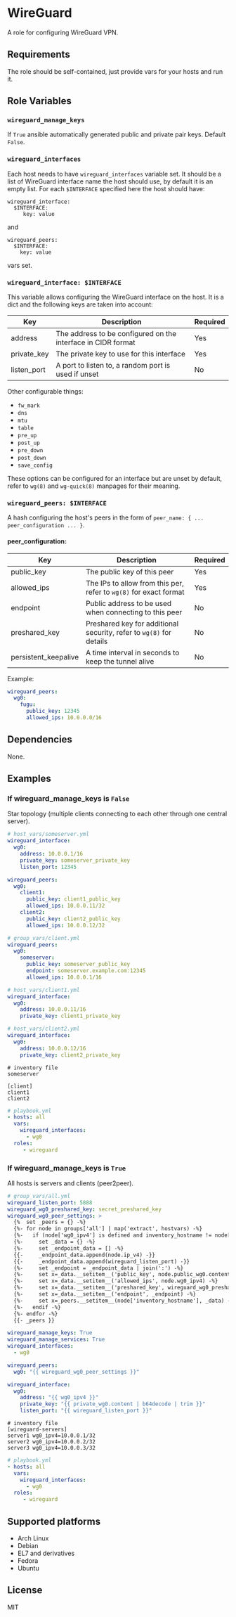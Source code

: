 WireGuard
=========

A role for configuring WireGuard VPN.

Requirements
------------

The role should be self-contained, just provide vars for your hosts and run it.

Role Variables
--------------

### `wireguard_manage_keys`

If `True` ansible automatically generated public and private pair keys. Default `False`.

### `wireguard_interfaces`

Each host needs to have `wireguard_interfaces` variable set. It should be a list of WireGuard interface name the host should use, by default it is an empty list. For each `$INTERFACE` specified here the host should have:
```
wireguard_interface:
  $INTERFACE:
     key: value
```
and
```
wireguard_peers:
  $INTERFACE:
    key: value
```
vars set.

### `wireguard_interface: $INTERFACE`

This variable allows configuring the WireGuard interface on the host. It is a dict and the following keys are taken into account:

| Key | Description | Required |
| --- | ----------- | -------- |
| address | The address to be configured on the interface in CIDR format | Yes |
| private_key | The private key to use for this interface | Yes |
| listen_port | A port to listen to, a random port is used if unset | No |

Other configurable things:
- `fw_mark`
- `dns`
- `mtu`
- `table`
- `pre_up`
- `post_up`
- `pre_down`
- `post_down`
- `save_config`

These options can be configured for an interface but are unset by default, refer to `wg(8)` and `wg-quick(8)` manpages for their meaning.

### `wireguard_peers: $INTERFACE`

A hash configuring the host's peers in the form of `peer_name: { ... peer_configuration ... }`.

#### peer_configuration:
| Key | Description | Required |
| --- | ----------- | -------- |
| public_key | The public key of this peer | Yes |
| allowed_ips | The IPs to allow from this per, refer to `wg(8)` for exact format | Yes |
| endpoint | Public address to be used when connecting to this peer | No |
| preshared_key | Preshared key for additional security, refer to `wg(8)` for details | No |
| persistent_keepalive | A time interval in seconds to keep the tunnel alive | No

Example:

```yaml
wireguard_peers:
  wg0:
    fugu:
      public_key: 12345
      allowed_ips: 10.0.0.0/16
```

Dependencies
------------

None.

Examples
--------

### If wireguard_manage_keys is `False`
Star topology (multiple clients connecting to each other through one central server).

```yaml
# host_vars/someserver.yml
wireguard_interface:
  wg0:
    address: 10.0.0.1/16
    private_key: someserver_private_key
    listen_port: 12345

wireguard_peers:
  wg0:
    client1:
      public_key: client1_public_key
      allowed_ips: 10.0.0.11/32
    client2:
      public_key: client2_public_key
      allowed_ips: 10.0.0.12/32
```

```yaml
# group_vars/client.yml
wireguard_peers:
  wg0:
    someserver:
      public_key: someserver_public_key
      endpoint: someserver.example.com:12345
      allowed_ips: 10.0.0.1/16
```

```yaml
# host_vars/client1.yml
wireguard_interface:
  wg0:
    address: 10.0.0.11/16
    private_key: client1_private_key
```

```yaml
# host_vars/client2.yml
wireguard_interface:
  wg0:
    address: 10.0.0.12/16
    private_key: client2_private_key
```

```
# inventory file
someserver

[client]
client1
client2
```

```yaml
# playbook.yml
- hosts: all
  vars:
    wireguard_interfaces:
      - wg0
  roles:
     - wireguard
```

### If wireguard_manage_keys is `True`
All hosts is servers and clients (peer2peer).

```yaml
# group_vars/all.yml
wireguard_listen_port: 5888
wireguard_wg0_preshared_key: secret_preshared_key
wireguard_wg0_peer_settings: >
  {%  set _peers = {} -%}
  {%- for node in groups['all'] | map('extract', hostvars) -%}
  {%-   if (node['wg0_ipv4'] is defined and inventory_hostname != node['inventory_hostname']) -%}
  {%-     set _data = {} -%}
  {%-     set _endpoint_data = [] -%}
  {{-     _endpoint_data.append(node.ip_v4) -}}
  {{-     _endpoint_data.append(wireguard_listen_port) -}}
  {%-     set _endpoint = _endpoint_data | join(':') -%}
  {%-     set x=_data.__setitem__('public_key', node.public_wg0.content | b64decode | trim) -%}
  {%-     set x=_data.__setitem__('allowed_ips', node.wg0_ipv4) -%}
  {%-     set x=_data.__setitem__('preshared_key', wireguard_wg0_preshared_key) -%}
  {%-     set x=_data.__setitem__('endpoint', _endpoint) -%}
  {%-     set x=_peers.__setitem__(node['inventory_hostname'], _data) -%}
  {%-   endif -%}
  {%- endfor -%}
  {{- _peers }}

wireguard_manage_keys: True
wireguard_manage_services: True
wireguard_interfaces:
  - wg0

wireguard_peers: 
  wg0: "{{ wireguard_wg0_peer_settings }}"

wireguard_interface:
  wg0:
    address: "{{ wg0_ipv4 }}"
    private_key: "{{ private_wg0.content | b64decode | trim }}"
    listen_port: "{{ wireguard_listen_port }}"
```

```
# inventory file
[wireguard-servers]
server1 wg0_ipv4=10.0.0.1/32
server2 wg0_ipv4=10.0.0.2/32
server3 wg0_ipv4=10.0.0.3/32
```

```yaml
# playbook.yml
- hosts: all
  vars:
    wireguard_interfaces:
      - wg0
  roles:
     - wireguard
```


Supported platforms
-------------------

- Arch Linux
- Debian
- EL7 and derivatives
- Fedora
- Ubuntu

License
-------

MIT
